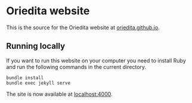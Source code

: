 # Oriedita website

This is the source for the Oriedita website at [oriedita.github.io](https://oriedita.github.io).

## Running locally

If you want to run this website on your computer you need to install Ruby and run the following commands in the current directory.

```
bundle install
bundle exec jekyll serve
```

The site is now available at [localhost:4000](http://localhost:4000).